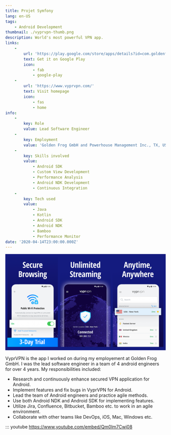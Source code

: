 ```yaml
---
title: Projet Symfony
lang: en-US
tags:
    - Android Development
thumbnail: ./vyprvpn-thumb.png
description: World's most powerful VPN app.
links:
    -
        url: 'https://play.google.com/store/apps/details?id=com.goldenfrog.vyprvpn.app'
        text: Get it on Google Play
        icon:
            - fab
            - google-play
    -
        url: 'https://www.vyprvpn.com/'
        text: Visit homepage
        icon:
            - fas
            - home
info:
    -
        key: Role
        value: Lead Software Engineer
    -
        key: Employment
        value: 'Golden Frog GmbH and Powerhouse Management Inc., TX, USA'
    -
        key: Skills involved
        value:
            - Android SDK
            - Custom View Development
            - Performance Analysis
            - Android NDK Development
            - Continuous Integration
    -
        key: Tech used
        value:
            - Java
            - Kotlin
            - Android SDK
            - Android NDK
            - Bamboo
            - Performance Monitor
date: '2020-04-14T23:00:00.000Z'
---
```

![An image](/vyprvpn.png)

VyprVPN is the app I worked on during my employement at Golden Frog GmbH. I was the lead software engineer in a team of 4 android engineers for over 4 years. My responsibilities included:
- Research and continuously enhance secured VPN application for Android.
- Implement features and fix bugs in VyprVPN for Android.
- Lead the team of Android engineers and practice agile methods.
- Use both Android NDK and Android SDK for implementing features.
- Utilize Jira, Confluence, Bitbucket, Bamboo etc. to work in an agile environment. 
- Collaborate with other teams like DevOps, iOS, Mac, Windows etc.

::: youtube https://www.youtube.com/embed/Qm0lm7Cwj08
